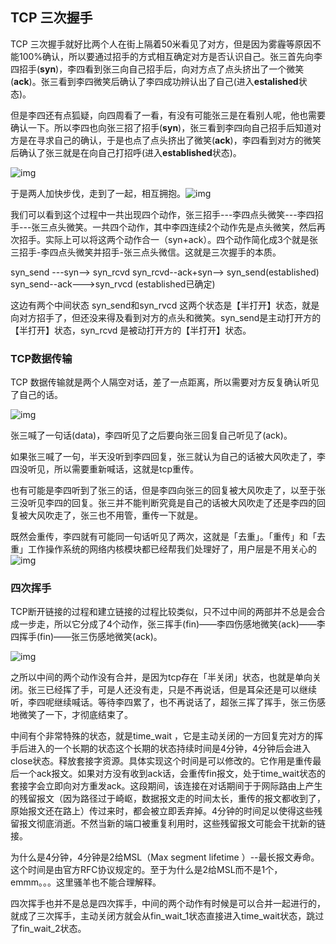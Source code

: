 ## TCP 三次握手

TCP 三次握手就好比两个人在街上隔着50米看见了对方，但是因为雾霾等原因不能100%确认，所以要通过招手的方式相互确定对方是否认识自己。张三首先向李四招手(**syn**)，李四看到张三向自己招手后，向对方点了点头挤出了一个微笑(**ack**)。张三看到李四微笑后确认了李四成功辨认出了自己(进入**estalished**状态)。

但是李四还有点狐疑，向四周看了一看，有没有可能张三是在看别人呢，他也需要确认一下。所以李四也向张三招了招手(**syn**)，张三看到李四向自己招手后知道对方是在寻求自己的确认，于是也点了点头挤出了微笑(**ack**)，李四看到对方的微笑后确认了张三就是在向自己打招呼(进入**established**状态)。

![img](https://mmbiz.qpic.cn/mmbiz_gif/bGribGtYC3mJebROaNfpaTGxauaAjuwU4ibTjbFMPeNfm2vJiaibmwb6AiasohkyvQyTLmyTl92h2dI53IM1U3t48hA/640?wx_fmt=gif&tp=webp&wxfrom=5&wx_lazy=1)

于是两人加快步伐，走到了一起，相互拥抱。![img](https://mmbiz.qpic.cn/mmbiz_gif/bGribGtYC3mJebROaNfpaTGxauaAjuwU4NMictk5alQyl0PHEZxzmCF1QRfYb9I2PicCocEh1O9gmJjhAdwqEILcA/640?wx_fmt=gif&tp=webp&wxfrom=5&wx_lazy=1)

我们可以看到这个过程中一共出现四个动作，张三招手---李四点头微笑---李四招手---张三点头微笑。一共四个动作，其中李四连续2个动作先是点头微笑，然后再次招手。实际上可以将这两个动作合一（syn+ack）。四个动作简化成3个就是张三招手-李四点头微笑并招手-张三点头微信。这就是三次握手的本质。

syn_send ---syn--> syn_rcvd   syn_rcvd--ack+syn--> syn_send(established)   syn_send--ack--->syn_rvcd (established已确定)

这边有两个中间状态 syn_send和syn_rvcd  这两个状态是【半打开】状态，就是向对方招手了，但还没来得及看到对方的点头和微笑。syn_send是主动打开方的【半打开】状态，syn_rcvd 是被动打开方的【半打开】状态。

### TCP数据传输

 TCP 数据传输就是两个人隔空对话，差了一点距离，所以需要对方反复确认听见了自己的话。



![img](https://mmbiz.qpic.cn/mmbiz_gif/bGribGtYC3mJebROaNfpaTGxauaAjuwU4iaKYGwQudgjaSpnw3mkl4MapuxeHI7UwibROoWnDvrfjFa2HQdHUjKWw/640?wx_fmt=gif&tp=webp&wxfrom=5&wx_lazy=1)

张三喊了一句话(data)，李四听见了之后要向张三回复自己听见了(ack)。

如果张三喊了一句，半天没听到李四回复，张三就认为自己的话被大风吹走了，李四没听见，所以需要重新喊话，这就是tcp重传。

也有可能是李四听到了张三的话，但是李四向张三的回复被大风吹走了，以至于张三没听见李四的回复。张三并不能判断究竟是自己的话被大风吹走了还是李四的回复被大风吹走了，张三也不用管，重传一下就是。

既然会重传，李四就有可能同一句话听见了两次，这就是「去重」。「重传」和「去重」工作操作系统的网络内核模块都已经帮我们处理好了，用户层是不用关心的![img](https://mmbiz.qpic.cn/mmbiz_gif/bGribGtYC3mJebROaNfpaTGxauaAjuwU4Y1NDpMzlBvxGuylksMBvMHWLlficSqZbkoF7WvBxQdB0AGBibSAvOaLA/640?wx_fmt=gif&tp=webp&wxfrom=5&wx_lazy=1)

### 四次挥手

TCP断开链接的过程和建立链接的过程比较类似，只不过中间的两部并不总是会合成一步走，所以它分成了4个动作，张三挥手(fin)——李四伤感地微笑(ack)——李四挥手(fin)——张三伤感地微笑(ack)。

![img](https://mmbiz.qpic.cn/mmbiz_gif/bGribGtYC3mJebROaNfpaTGxauaAjuwU48bR46gzNlsZXicxq8ZW4RrZJznhnwYibpiasgMQUcibmqVfYgdq1WHggUA/640?wx_fmt=gif&tp=webp&wxfrom=5&wx_lazy=1)

之所以中间的两个动作没有合并，是因为tcp存在「半关闭」状态，也就是单向关闭。张三已经挥了手，可是人还没有走，只是不再说话，但是耳朵还是可以继续听，李四呢继续喊话。等待李四累了，也不再说话了，超张三挥了挥手，张三伤感地微笑了一下，才彻底结束了。



中间有个非常特殊的状态，就是time_wait ，它是主动关闭的一方回复完对方的挥手后进入的一个长期的状态这个长期的状态持续时间是4分钟，4分钟后会进入close状态。释放套接字资源。具体实现这个时间是可以修改的。它作用是重传最后一个ack报文。如果对方没有收到ack话，会重传fin报文，处于time_wait状态的套接字会立即向对方重发ack。这段期间，该连接在对话期间于于网际路由上产生的残留报文（因为路径过于崎岖，数据报文走的时间太长，重传的报文都收到了，原始报文还在路上）传过来时，都会被立即丢弃掉。4分钟的时间足以使得这些残留报文彻底消逝。不然当新的端口被重复利用时，这些残留报文可能会干扰新的链接。

为什么是4分钟，4分钟是2给MSL（Max segment lifetime ）--最长报文寿命。这个时间是由官方RFC协议规定的。至于为什么是2给MSL而不是1个，emmm。。。这里骚羊也不能合理解释。

四次挥手也并不是总是四次挥手，中间的两个动作有时候是可以合并一起进行的，就成了三次挥手，主动关闭方就会从fin_wait_1状态直接进入time_wait状态，跳过了fin_wait_2状态。



